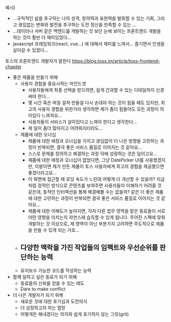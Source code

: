 예시)
- ...규칙적인 삶을 추구하는 나의 성격, 창의력과 표현력을 발휘할 수 있는 기회, 그리고 끊임없는 변화와 발전을 추구하는 도전 정신을 만족할 수 있는 ...
- ...데이터나 서버 같은 백엔드를 개발하는 것 보단 눈에 보이는 프론트엔드 개발을 하는 것이 훨씬 더 재미있었다...
- javascript 프레임워크(react, vue...) 에 대해서 재미를 느껴서... 즐기면서 인생을 살아갈 수 있겠다...

토스의 프론트엔드 개발자가 말한다
https://blog.toss.im/article/toss-frontend-chapter
- 좋은 제품을 만들기 위해
	- 사용자 경험을 중요시하는 마인드셋
		- 사용자들에게 최종 선택을 받으려면, 쉽게 간과할 수 있는 디테일까지 신경써야 한다...
		- 몇 시간 혹은 며칠 걸쳐 만들걸 다시 손대야 하는 것이 힘들 때도 있지만, 최고의 사용자 경험을 위한거라 생각하면 제가 좀더 힘들어도 모든 과정이 의미있다 느껴져요...
		-  사용자들이 서비스가 살아있다고 느껴야 한다고 생각한다...
		- 제 일이 좀더 많아지고 어려워지더라도...
	- 제품에 대한 오너십
		- 제품에 대한 애정과 오너십을 가지고 끊임없이 더 나은 방향을 고민하는 과정이 반복되면, 결국 좋은 서비스 품질로 이어지는 것 같아요...
		- 스스로 문제를 정의하고 해결하는 과정 덕에 성장하는 것은 덤이고요...
		- 제품에 대한 애정과 오너십이 없었다면, 그냥 DatePicker UI를 사용했겠지만, 이왕이면 제가 만든 제품이 토스 사용자에게 최고의 경험을 제공했으면 좋겠더라고요...
		- 이 화면에 접근할 때 로딩 속도가 느린데 어떻게 더 개선할 수 있을까? 지금처럼 정적인 방식으로 콘텐츠를 보여주면 사용자들이 이해하기 어려울 것 같은데, 동적인 인터랙션을 통해 해결해볼 수는 없을까? 같은 더 좋은 제품에 대한 고민하는 과정이 반복되면 결국 좋은 서비스 품질로 이어지는 것 같아요...
		- 제품에 대한 이해도가 높아지면, 각자 다른 업무 영역을 맡은 동료들이 서로 어떤 영향을 미치는지 자연스레 습득할 수 있게 됩니다. 주어진 스펙에 맞춰 개발하는 것 이상으로, 제 영역이 아닌 부분가지 고려하면 주도적으로 제품을 만들 수 있게 되는 거죠...
	- 다양한 맥락을 가진 작업들의 임팩트와 우선순위를 판단하는 능력
		- 
	- 유지보수 가능한 코드를 작성하는 능력
- 함께 일하고 싶은 동료가 되기 위해
	- 동료들의 신뢰를 얻을 수 있는 태도
	- Dare to make conflict
- 더 나은 개발자가 되기 위해
	- 새로운 것에 대한 호기심과 도전의식
	- 더 성장하고자 하는 열망
	- 어떻게든 해내겠다는 의지와 쉽게 포기하지 않는 그릿(grit)